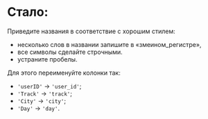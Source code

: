 # Стало:

Приведите названия в соответствие с хорошим стилем:
- несколько слов в названии запишите в «змеином_регистре»,
- все символы сделайте строчными.
- устраните пробелы.

Для этого переименуйте колонки так:
- `'userID'` → `'user_id'`;
- `'Track'` → `'track'`;
- `'City'` → `'city'`;
- `'Day'` → `'day'`.